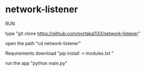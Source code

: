 # network-listener
RUN


type "git clone https://github.com/portakal133/network-listener"



open the path "cd network-listener"



Requirements download "pip install -r modules.txt
"



run the app "python main.py" 
